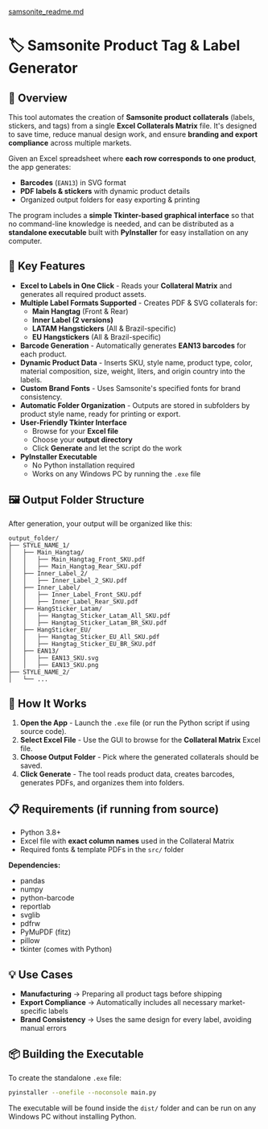 [samsonite_readme.md](https://github.com/user-attachments/files/21746003/samsonite_readme.md)
# 🏷 Samsonite Product Tag & Label Generator

## 📌 Overview

This tool automates the creation of **Samsonite product collaterals** (labels, stickers, and tags) from a single **Excel Collaterals Matrix** file. It's designed to save time, reduce manual design work, and ensure **branding and export compliance** across multiple markets.

Given an Excel spreadsheet where **each row corresponds to one product**, the app generates:

- **Barcodes** (`EAN13`) in SVG format
- **PDF labels & stickers** with dynamic product details
- Organized output folders for easy exporting & printing

The program includes a **simple Tkinter-based graphical interface** so that no command-line knowledge is needed, and can be distributed as a **standalone executable** built with **PyInstaller** for easy installation on any computer.

## 🎯 Key Features

- **Excel to Labels in One Click** - Reads your **Collateral Matrix** and generates all required product assets.
- **Multiple Label Formats Supported** - Creates PDF & SVG collaterals for:
  - **Main Hangtag** (Front & Rear)
  - **Inner Label (2 versions)**
  - **LATAM Hangstickers** (All & Brazil-specific)
  - **EU Hangstickers** (All & Brazil-specific)
- **Barcode Generation** - Automatically generates **EAN13 barcodes** for each product.
- **Dynamic Product Data** - Inserts SKU, style name, product type, color, material composition, size, weight, liters, and origin country into the labels.
- **Custom Brand Fonts** - Uses Samsonite's specified fonts for brand consistency.
- **Automatic Folder Organization** - Outputs are stored in subfolders by product style name, ready for printing or export.
- **User-Friendly Tkinter Interface**
  - Browse for your **Excel file**
  - Choose your **output directory**
  - Click **Generate** and let the script do the work
- **PyInstaller Executable**
  - No Python installation required
  - Works on any Windows PC by running the `.exe` file

## 🖼 Output Folder Structure

After generation, your output will be organized like this:

```
output_folder/
├── STYLE_NAME_1/
│   ├── Main_Hangtag/
│   │   ├── Main_Hangtag_Front_SKU.pdf
│   │   ├── Main_Hangtag_Rear_SKU.pdf
│   ├── Inner_Label_2/
│   │   ├── Inner_Label_2_SKU.pdf
│   ├── Inner_Label/
│   │   ├── Inner_Label_Front_SKU.pdf
│   │   ├── Inner_Label_Rear_SKU.pdf
│   ├── HangSticker_Latam/
│   │   ├── Hangtag_Sticker_Latam_All_SKU.pdf
│   │   ├── Hangtag_Sticker_Latam_BR_SKU.pdf
│   ├── HangSticker_EU/
│   │   ├── Hangtag_Sticker_EU_All_SKU.pdf
│   │   ├── Hangtag_Sticker_EU_BR_SKU.pdf
│   ├── EAN13/
│   │   ├── EAN13_SKU.svg
│   │   ├── EAN13_SKU.png
├── STYLE_NAME_2/
│   └── ...
```

## 🚀 How It Works

1. **Open the App** - Launch the `.exe` file (or run the Python script if using source code).
2. **Select Excel File** - Use the GUI to browse for the **Collateral Matrix** Excel file.
3. **Choose Output Folder** - Pick where the generated collaterals should be saved.
4. **Click Generate** - The tool reads product data, creates barcodes, generates PDFs, and organizes them into folders.

## 📋 Requirements (if running from source)

- Python 3.8+
- Excel file with **exact column names** used in the Collateral Matrix
- Required fonts & template PDFs in the `src/` folder

**Dependencies:**
- pandas
- numpy
- python-barcode
- reportlab
- svglib
- pdfrw
- PyMuPDF (fitz)
- pillow
- tkinter (comes with Python)

## 💡 Use Cases

- **Manufacturing** → Preparing all product tags before shipping
- **Export Compliance** → Automatically includes all necessary market-specific labels
- **Brand Consistency** → Uses the same design for every label, avoiding manual errors

## 📦 Building the Executable

To create the standalone `.exe` file:

```bash
pyinstaller --onefile --noconsole main.py
```

The executable will be found inside the `dist/` folder and can be run on any Windows PC without installing Python.
